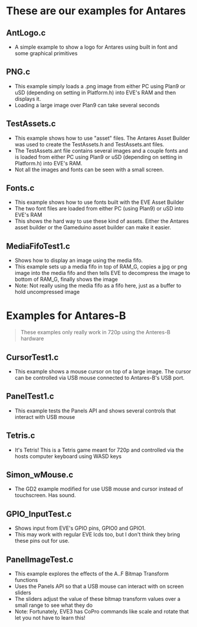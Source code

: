 # These are our examples for Antares

## AntLogo.c
- A simple example to show a logo for Antares using built in font and some graphical primitives
## PNG.c
- This example simply loads a .png image from either PC using Plan9 or uSD (depending on setting in Platform.h) into EVE's RAM and then displays it.
- Loading a large image over Plan9 can take several seconds
## TestAssets.c
- This example shows how to use "asset" files.  The Antares Asset Builder was used to create the TestAssets.h and TestAssets.ant files.  
- The TestAssets.ant file contains several images and a couple fonts and is loaded from either PC using Plan9 or uSD (depending on setting in Platform.h) into EVE's RAM.
- Not all the images and fonts can be seen with a small screen.
## Fonts.c
- This example shows how to use fonts built with the EVE Asset Builder
- The two font files are loaded from either PC (using Plan9) or uSD into EVE's RAM
- This shows the hard way to use these kind of assets.  Either the Antares asset builder or the Gameduino asset builder can make it easier. 
## MediaFifoTest1.c  
- Shows how to display an image using the media fifo.
- This example sets up a media fifo in top of RAM_G, copies a jpg or png image into the media fifo and then tells EVE to decompress the image to bottom of RAM_G, finally shows the image
- Note:  Not really using the media fifo as a fifo here, just as a buffer to hold uncompressed image



# Examples for Antares-B
> These examples only really work in 720p using the Anteres-B hardware

## CursorTest1.c
- This example shows a mouse cursor on top of a large image.  The cursor can be controlled via USB mouse connected to Antares-B's USB port.

## PanelTest1.c
- This example tests the Panels API and shows several controls that interact with USB mouse

## Tetris.c
- It's Tetris!  This is a Tetris game meant for 720p and controlled via the hosts computer keyboard using WASD keys

## Simon_wMouse.c
- The GD2 example modified for use USB mouse and cursor instead of touchscreen.  Has sound.

## GPIO_InputTest.c
- Shows input from EVE's GPIO pins, GPIO0 and GPIO1.
- This may work with regular EVE lcds too, but I don't think they bring these pins out for use.
 
## PanelImageTest.c
- This example explores the effects of the A..F Bitmap Transform functions
- Uses the Panels API so that a USB mouse can interact with on screen sliders
- The sliders adjust the value of these bitmap transform values over a small range to see what they do
- Note:  Fortunately, EVE3 has CoPro commands like scale and rotate that let you not have to learn this!
